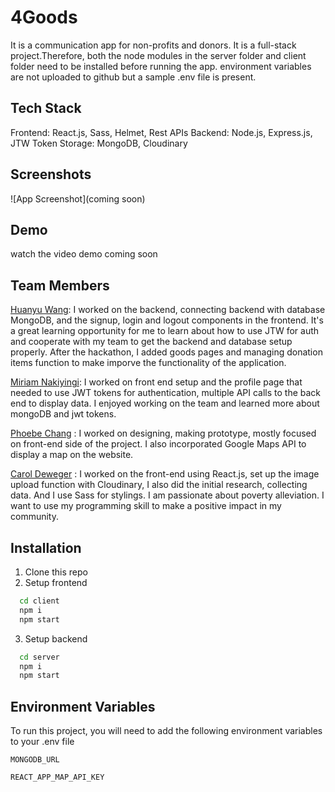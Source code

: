 # 4Goods

It is a communication app for non-profits and donors. It is a full-stack project.Therefore, both the node modules in the server folder and client folder need to be installed before running the app. environment variables are not uploaded to github but a sample .env file is present.

## Tech Stack
Frontend: React.js, Sass, Helmet, Rest APIs
Backend: Node.js, Express.js, JTW Token
Storage: MongoDB, Cloudinary

## Screenshots

![App Screenshot](coming soon)


## Demo
watch the video demo 
coming soon


## Team Members

[Huanyu Wang](https://github.com/hnslyswhy):
I worked on the backend, connecting backend with database MongoDB, and the signup, login and logout components in the frontend. It's a great learning opportunity for me to learn about how to use JTW for auth and cooperate with my team to get the backend and database setup properly.
After the hackathon, I added goods pages and managing donation items function to make imporve the functionality of the application. 


[Miriam Nakiyingi](https://github.com/miriamnaki): 
I worked on front end setup and the profile page that needed to use JWT tokens for authentication, multiple API calls to the back end to display data. I enjoyed working on the team and learned more about mongoDB and jwt tokens.

[Phoebe Chang](https://github.com/phoebe03111) : 
I worked on designing, making prototype, mostly focused on front-end side of the project. I also incorporated Google Maps API to display a map on the website.

[Carol Deweger](https://github.com/CDeweger) : 
I worked on the front-end using React.js, set up the image upload function with Cloudinary, I also did the initial research, collecting data. And I use Sass for stylings. I am passionate about poverty alleviation. I want to use my programming skill to make a positive impact in my community.

## Installation

1. Clone this repo
2. Setup frontend
```bash
  cd client
  npm i
  npm start
```
3. Setup backend
```bash
  cd server
  npm i
  npm start
```

## Environment Variables

To run this project, you will need to add the following environment variables to your .env file

`MONGODB_URL`

`REACT_APP_MAP_API_KEY`
